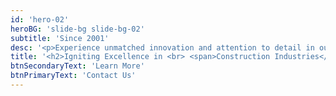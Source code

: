 ```yaml
---
id: 'hero-02'
heroBG: 'slide-bg slide-bg-02'
subtitle: 'Since 2001'
desc: '<p>Experience unmatched innovation and attention to detail in our construction industry solutions, delivering quality and efficiency for your projects.</p>'
title: '<h2>Igniting Excellence in <br> <span>Construction Industries</span></h2>'
btnSecondaryText: 'Learn More'
btnPrimaryText: 'Contact Us'
---
```

